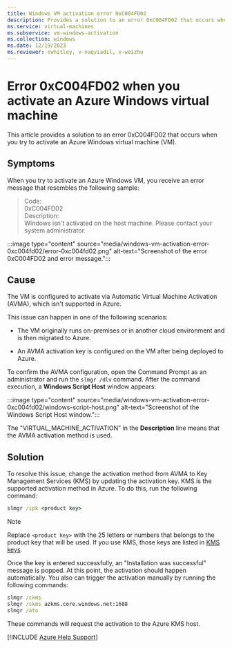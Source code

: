 ```yaml
---
title: Windows VM activation error 0xC004FD02
description: Provides a solution to an error 0xC004FD02 that occurs when you try to activate an Azure Windows virtual machine (VM).
ms.service: virtual-machines
ms.subservice: vm-windows-activation
ms.collection: windows
ms.date: 12/19/2023
ms.reviewer: cwhitley, v-naqviadil, v-weizhu
---
```


# Error 0xC004FD02 when you activate an Azure Windows virtual machine

This article provides a solution to an error 0xC004FD02 that occurs when you try to activate an Azure Windows virtual machine (VM).

## Symptoms

When you try to activate an Azure Windows VM, you receive an error message that resembles the following sample:

> Code:  
> 0xC004FD02  
> Description:  
> Windows isn't activated on the host machine. Please contact your system administrator.

:::image type="content" source="media/windows-vm-activation-error-0xc004fd02/error-0xc004fd02.png" alt-text="Screenshot of the error 0xC004FD02 and error message.":::

## Cause

The VM is configured to activate via Automatic Virtual Machine Activation (AVMA), which isn't supported in Azure.

This issue can happen in one of the following scenarios:

- The VM originally runs on-premises or in another cloud environment and is then migrated to Azure.

- An AVMA activation key is configured on the VM after being deployed to Azure.

To confirm the AVMA configuration, open the Command Prompt as an administrator and run the `slmgr /dlv` command. After the command execution, a **Windows Script Host** window appears:

:::image type="content" source="media/windows-vm-activation-error-0xc004fd02/windows-script-host.png" alt-text="Screenshot of the Windows Script Host window.":::

The "VIRTUAL_MACHINE_ACTIVATION" in the **Description** line means that the AVMA activation method is used.

## Solution

To resolve this issue, change the activation method from AVMA to Key Management Services (KMS) by updating the activation key. KMS is the supported activation method in Azure. To do this, run the following command:

```cmd
slmgr /ipk <product key>
```

> [!NOTE]
> Replace `<product key>` with the 25 letters or numbers that belongs to the product key that will be used. If you use KMS, those keys are listed in [KMS keys](/windows-server/get-started/kms-client-activation-keys).

Once the key is entered successfully, an "Installation was successful" message is popped. At this point, the activation should happen automatically. You also can trigger the activation manually by running the following commands:

```cmd
slmgr /ckms
slmgr /skms azkms.core.windows.net:1688
slmgr /ato
```

These commands will request the activation to the Azure KMS host.

[!INCLUDE [Azure Help Support](../../includes/azure-help-support.md)]
